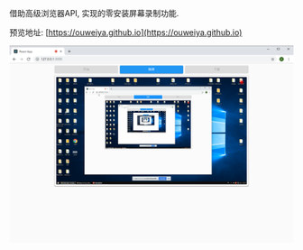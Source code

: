 借助高级浏览器API, 实现的零安装屏幕录制功能.

预览地址: [https://ouweiya.github.io](https://ouweiya.github.io)

![a.png](https://github.com/ouweiya/Web-recording-screen/blob/master/a.png)
